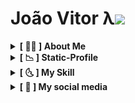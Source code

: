 <h1>João Vitor λ<img img src="https://media.giphy.com/media/12oufCB0MyZ1Go/giphy.gif" width="35"></h1>

<details>
<br>

  <summary> <b> [ 🙍‍♂️ ] About Me </summary>

  Hey! My name is João Vitor, I'm Brazilian and I love programming and computing in general!

  <img src="https://github.com/TheDudeThatCode/TheDudeThatCode/blob/master/Assets/PC.gif" width="29px"> Compiling...  </br>
</details>
<details>
  <summary> <b>[ 📉 ] Static-Profile</summary><br>

![GitHub stats](https://github-readme-stats.vercel.app/api?username=UserJV&show_icons=true&theme=gruvbox)
[![Top Langs](https://github-readme-stats.vercel.app/api/top-langs/?username=UserJV&theme=gruvbox)](https://github.com/UserJV)
 </details>
<details>
  <summary> <b>[ 🌜 ] My Skill </summary>
        <h3>Operating Systems</h3>
		<center>
			<img alt="Android" src="https://img.shields.io/badge/Google-Android-3DDC84?style=for-the-badge&logo=Android"><br>
			<img alt="Linux" src="https://img.shields.io/badge/GNU-Linux-FCC624?style=for-the-badge&logo=Linux"><br>
                        <img alt="Windows" src="https://img.shields.io/badge/Microsoft-Windows-0078D6?style=for-the-badge&logo=Windows"><br>
		</center>
	<h3>Coding</h3>
		<center>
			<img alt="C" src="https://img.shields.io/badge/Language-C-A8B9CC?style=for-the-badge&logo=C"><br>
                        <img alt="Assembly" src="https://img.shields.io/badge/Language-Assembly%20x86_64-654FF0?style=for-the-badge&logo=Assembly"><br>
			<img alt="Python" src="https://img.shields.io/badge/Language-Python-3776AB?style=for-the-badge&logo=Python"><br>
                        <img alt="Shell Script" src="https://img.shields.io/badge/Language-Shell%20Script-4EAA25?style=for-the-badge&logo=GNU%20Bash"><br>
			<img alt="HTML" src="https://img.shields.io/badge/Language-HTML-E34F26?style=for-the-badge&logo=HTML5"><br>
			<img alt="CSS" src="https://img.shields.io/badge/Language-CSS-1572B6?style=for-the-badge&logo=CSS3"><br>
                        <img alt="JavaScript" src="https://img.shields.io/badge/Language-JavaScript-F7DF1E?style=for-the-badge&logo=JavaScript"><br>
                        <img alt="Git" src="https://img.shields.io/badge/Technology-Git-F05032?style=for-the-badge&logo=Git"><br>
		</center>
        <h3>Hacking</h3>
	        <li>🖥 Pentest </li>
		<li>📡 Networking</li>
		<li>🌐 Web Hacking</li>
                <li>🔎 OSINT</li>
                <li>📟 Hardware/Electronic</li>
</details>

<details>
	<summary><b> [ 📧 ] My social media</summary>
 <br>

[![Telegram](https://img.shields.io/badge/-Telegram-1ca0f1?style=social&logo=Telegram)](https://t.me/CranialGrinder) <br>
[![GitHub](https://img.shields.io/badge/GitHub-Follow%20me-181717?style=social&logo=GitHub)](https://github.com/UserJV)
</details>
